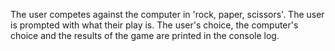 <title>Rock, Paper, Scissors Game</title>


<p>
The user competes against the computer in 'rock, paper, scissors'.
The user is prompted with what their play is.
The user's choice, the computer's choice and the results of the game are printed in the console log.
<p>
